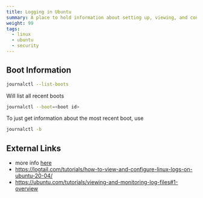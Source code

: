 ```yaml
---
title: Logging in Ubuntu
summary: A place to hold information about setting up, viewing, and controlling logging.
weight: 99
tags: 
  - linux
  - ubuntu
  - security
---
```



## Boot Information

```bash
journalctl --list-boots 
```

Will list all recent boots

```bash
journalctl --boot=<boot id>
```

To just get information about the most recent boot, use

```bash
journalctl -b
```

## External Links

* more info [here](https://askubuntu.com/questions/995711/where-can-i-find-the-boot-log)
* <https://logtail.com/tutorials/how-to-view-and-configure-linux-logs-on-ubuntu-20-04/>
* <https://ubuntu.com/tutorials/viewing-and-monitoring-log-files#1-overview>
